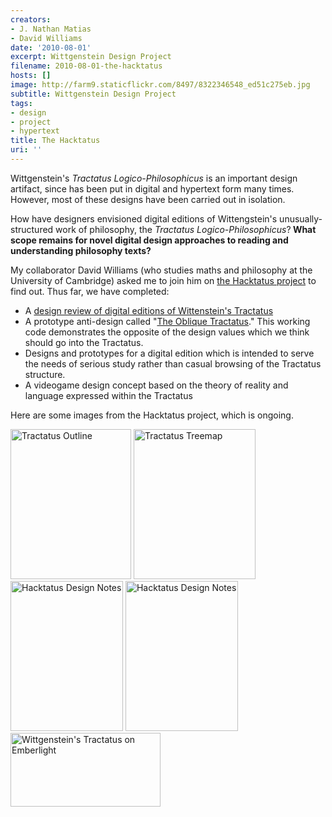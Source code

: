 ```yaml
---
creators:
- J. Nathan Matias
- David Williams
date: '2010-08-01'
excerpt: Wittgenstein Design Project
filename: 2010-08-01-the-hacktatus
hosts: []
image: http://farm9.staticflickr.com/8497/8322346548_ed51c275eb.jpg
subtitle: Wittgenstein Design Project
tags:
- design
- project
- hypertext
title: The Hacktatus
uri: ''
---
```


<p>Wittgenstein's <i>Tractatus Logico-Philosophicus</i> is an important design artifact, since has been put in digital and hypertext form many times. However, most of these designs have been carried out in isolation.</p>
<p>How have designers envisioned digital editions of Wittengstein's unusually-structured work of philosophy, the <i>Tractatus Logico-Philosophicus</i>?<b> What scope remains for novel digital design approaches to reading and understanding philosophy texts?</b></p>
<p>My collaborator David Williams (who studies maths and philosophy at the University of Cambridge) asked me to join him on <a href="http://www.natematias.com/proj/tractatus/hacktatus/">the Hacktatus project</a> to find out. Thus far, we have completed:</p>

<ul><li> A <a href="http://www.natematias.com/proj/tractatus/hacktatus/index/Currentdigitaleditionsof.html">design review of digital editions of Wittenstein's Tractatus</a></li>
<li> A prototype anti-design called "<a href="http://www.natematias.com/proj/tractatus/oblique/">The Oblique Tractatus</a>." This working code demonstrates the opposite of the design values which we think should go into the Tractatus.</li>
<li> Designs and prototypes for a digital edition which is intended to serve the needs of serious study rather than casual browsing of the Tractatus structure.</li>
<li> A videogame design concept based on the theory of reality and language expressed within the Tractatus</li></ul>
<p>Here are some images from the Hacktatus project, which is ongoing.</p>

<a title="Tractatus Outline by rubberpaw, on Flickr" href="http://www.flickr.com/photos/natematias/4958395634/"><img width="193" height="240" alt="Tractatus Outline" src="https://farm5.static.flickr.com/4100/4958395634_74fb76233d_m.jpg"/></a> <a title="Tractatus Treemap by rubberpaw, on Flickr" href="http://www.flickr.com/photos/natematias/4962886243/"><img width="195" height="240" alt="Tractatus Treemap" src="https://farm5.static.flickr.com/4088/4962886243_c725093ca4_m.jpg"/></a> <a title="Hacktatus Design Notes by rubberpaw, on Flickr" href="http://www.flickr.com/photos/natematias/5257870874/"><img width="180" height="240" alt="Hacktatus Design Notes" src="https://farm6.static.flickr.com/5002/5257870874_a9ba128994_m.jpg"/></a> <a title="Hacktatus Design NOtes by rubberpaw, on Flickr" href="http://www.flickr.com/photos/natematias/5257261171/"><img width="180" height="240" alt="Hacktatus Design Notes" src="https://farm6.static.flickr.com/5050/5257261171_3a0f7ed8d9_m.jpg"/></a>  <a title="Wittgenstein's Tractatus on Emberlight by rubberpaw, on Flickr" href="http://www.flickr.com/photos/natematias/4957609624/"><img width="240" height="118" alt="Wittgenstein's Tractatus on Emberlight" src="https://farm5.static.flickr.com/4105/4957609624_260623e10c_m.jpg"/>